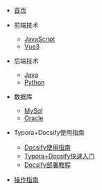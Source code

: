 * [首页](README)

* 前端技术
     * [JavaScript](前端技术/JavaScript)
     * [Vue3](前端技术/Vue3)

* 后端技术
     * [Java](后端技术/Java)
     * [Python](后端技术/Python)

* 数据库
     * [MySql](数据库/MySql)
     * [Oracle](数据库/Oracle)

* Typora+Docsify使用指南
     * [Docsify使用指南](Typora+Docsify/Docsify使用指南)
     * [Typora+Docsify快速入门](Typora+Docsify/Typora+Docsify快速入门)
     * [Docsify部署教程](Typora+Docsify/Docsify部署教程.md)

* [操作指南](guide.md)


